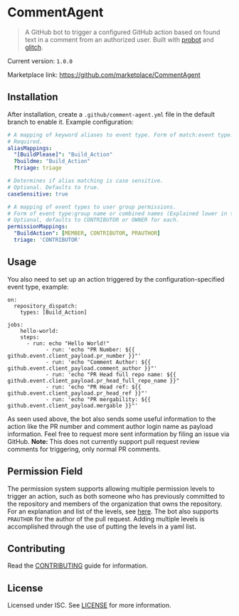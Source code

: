 # CommentAgent

> A GitHub bot to trigger a configured GitHub action based on found text in a comment from an authorized user. Built with [probot](https://github.com/probot/probot) and [glitch](https://glitch.com).

Current version: `1.0.0`

Marketplace link: https://github.com/marketplace/CommentAgent

## Installation

After installation, create a `.github/comment-agent.yml` file in the default branch to enable it.
Example configuration:

```yml
# A mapping of keyword aliases to event type. Form of match:event type.
# Required.
aliasMappings:
  "[BuildPlease]": "Build_Action"
  ?buildme: "Build_Action"
  ?triage: triage

# Determines if alias matching is case sensitive.
# Optional. Defaults to true.
caseSensitive: true

# A mapping of event types to user group permissions.
# Form of event type:group name or combined names (Explained lower in the README). 
# Optional, defaults to CONTRIBUTOR or OWNER for each.
permissionMappings:
  "BuildAction": [MEMBER, CONTRIBUTOR, PRAUTHOR]
  triage: 'CONTRIBUTOR'
```

## Usage
You also need to set up an action triggered by the configuration-specified event type, example:
```
on:
  repository_dispatch:
    types: [Build_Action]

jobs:
	hello-world:
    steps:
      - run: echo "Hello World!"
			- run: 'echo "PR Number: ${{ github.event.client_payload.pr_number }}"'
			- run: 'echo "Comment Author: ${{ github.event.client_payload.comment_author }}"'
			- run: 'echo "PR Head full repo name: ${{ github.event.client_payload.pr_head_full_repo_name }}"
			- run: 'echo "PR Head ref: ${{ github.event.client_payload.pr_head_ref }}"'
			- run: 'echo "PR mergability: ${{ github.event.client_payload.mergable }}"'
```
As seen used above, the bot also sends some useful information to the action like the PR number and comment author login name as payload information.
Feel free to request more sent information by filing an issue via GitHub.
**Note:** This does not currently support pull request review comments for triggering, only normal PR comments.

## Permission Field
The permission system supports allowing multiple permission levels to trigger an action, such as both someone who has previously committed to the repository and members of the organization that owns the repository. For an explanation and list of the levels, see [here](https://docs.github.com/en/graphql/reference/enums#commentauthorassociation). The bot also supports `PRAUTHOR` for the author of the pull request. Adding multiple levels is accomplished through the use of putting the levels in a yaml list.

## Contributing

Read the [CONTRIBUTING](CONTRIBUTING.md) guide for information.

## License

Licensed under ISC. See [LICENSE](LICENSE) for more information.
